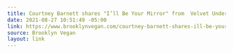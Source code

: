 ```yaml
---
title: Courtney Barnett shares "I’ll Be Your Mirror" from  Velvet Underground tribute
date: 2021-08-27 10:51:49 -05:00
link: https://www.brooklynvegan.com/courtney-barnett-shares-ill-be-your-mirror-from-upcoming-velvet-underground-tribute/
source: Brooklyn Vegan
layout: link
---
```


